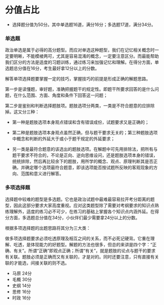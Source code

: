 # 分值占比
* 选择题分值为50分。其中单选题16道，满分16分；多选题17道，满分34分。

### 单选题
政治单选是属于必得的高分题型。而应对单选这种题型，我们在记忆相关概念时一定要明晰，不能模棱两可，尤其是容易混淆的概念，一定要注意区分。而最能帮助我们区分的方法是适度的习题训练，通过练习来加强记忆和理解。在得分方面，单选题总分值在16分，考生最好拿12分以上的分数。

解答单项选择题要掌握一定的技巧，掌握技巧的前提是形成正确的解题思路。

第一步是读懂题，审好题，准确把握题干的规定性。即题干所要求回答的是什么问题，在什么范围、方面、角度和条件下回答这一问题；

第二步是鉴别和判断选择题肢项。题肢选项分两类，一类是不符合题意的应排除掉。这又分三种：

* 第一种是题肢选项本身观点错误和含有错误成份，试题要求又是正确的；

* 第二种是题肢选项本身观点虽然正确，但与题干要求无关的；第三种题肢选项中概念和判断的外延大于或小于题干规定的外延要求；

* 另一类是最符合题意的该选出的题肢选项。在解题中可先用排除法，把所有与题干要求不符合的，不论是正向、逆向思维设问，还是题肢选项本身的错误，统统排除，然后再比较余下的题肢，用所学的概念、观点、原理判断其是否正确，并确定哪个选项最符合题意，即该选项能否按试题所反映的客观现象的方向、范围和意义进行解答。

### 多项选择题

选择题中较难的题型是多选题。它也是政治试题中最难最容易拉开考分距离的题型，因此这部分要求大家高度重视。应对这类题型除了需要对考纲要求的知识点熟练理解外，适度的练习必不可少，在练习的基础上掌握各个知识点内涵外延。在得分方面，多选题总分值在34分，小伙伴们最少需要拿24分以上的分数。

根据多项选择题的出题思路将其分为三大类：

做多项选择题要求必须吃透原理及相互之间的关系，而不必死记硬背。它重在理解、吃透，是体现能力的好题型。解题的方法也很多，但总的来讲是四个字：“正确、有关”。所谓“正确”即观点正确；所谓“有关”，就是题肢的论点与题干的要求有关联。题肢必须是正确而又有关联的，才是对的。同时还要注意，只有直接有关联的才能选，间接关联的则不选。


* 马原 24分
* 毛概 30分
* 史纲 14分
* 思修 16分
* 时政 16分